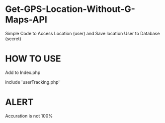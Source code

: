 # Get-GPS-Location-Without-G-Maps-API
Simple Code to Access Location (user)  and Save location User to Database (secret)


# HOW TO USE

Add to Index.php

include 'userTracking.php'




# ALERT
Accuration is not 100%
